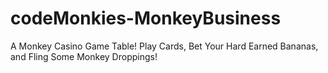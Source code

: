 # codeMonkies-MonkeyBusiness
A Monkey Casino Game Table! Play Cards, Bet Your Hard Earned Bananas, and Fling Some Monkey Droppings!
